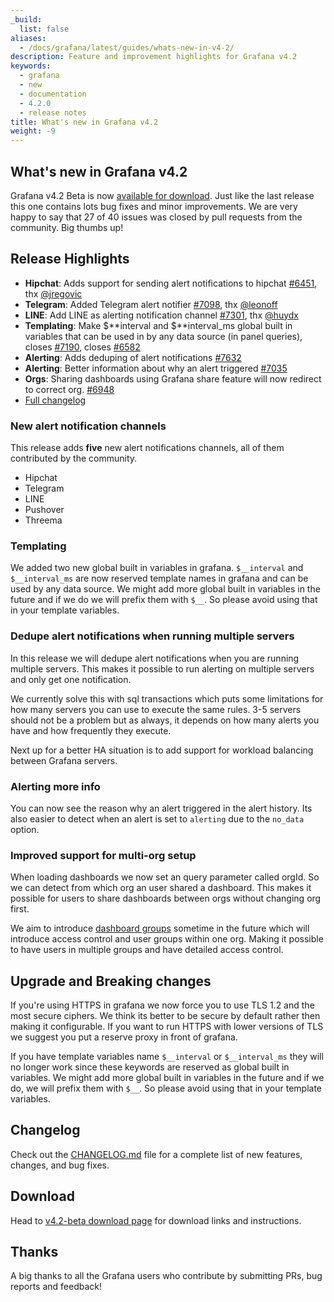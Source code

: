 ```yaml
---
_build:
  list: false
aliases:
  - /docs/grafana/latest/guides/whats-new-in-v4-2/
description: Feature and improvement highlights for Grafana v4.2
keywords:
  - grafana
  - new
  - documentation
  - 4.2.0
  - release notes
title: What's new in Grafana v4.2
weight: -9
---
```


## What's new in Grafana v4.2

Grafana v4.2 Beta is now [available for download](https://grafana.com/grafana/download/4.2.0).
Just like the last release this one contains lots bug fixes and minor improvements.
We are very happy to say that 27 of 40 issues was closed by pull requests from the community.
Big thumbs up!

## Release Highlights

- **Hipchat**: Adds support for sending alert notifications to hipchat [#6451](https://github.com/grafana/grafana/issues/6451), thx [@jregovic](https://github.com/jregovic)
- **Telegram**: Added Telegram alert notifier [#7098](https://github.com/grafana/grafana/pull/7098), thx [@leonoff](https://github.com/leonoff)
- **LINE**: Add LINE as alerting notification channel [#7301](https://github.com/grafana/grafana/pull/7301), thx [@huydx](https://github.com/huydx)
- **Templating**: Make $**interval and $**interval_ms global built in variables that can be used in by any data source (in panel queries), closes [#7190](https://github.com/grafana/grafana/issues/7190), closes [#6582](https://github.com/grafana/grafana/issues/6582)
- **Alerting**: Adds deduping of alert notifications [#7632](https://github.com/grafana/grafana/pull/7632)
- **Alerting**: Better information about why an alert triggered [#7035](https://github.com/grafana/grafana/issues/7035)
- **Orgs**: Sharing dashboards using Grafana share feature will now redirect to correct org. [#6948](https://github.com/grafana/grafana/issues/6948)
- [Full changelog](https://github.com/grafana/grafana/blob/master/CHANGELOG.md)

### New alert notification channels

This release adds **five** new alert notifications channels, all of them contributed by the community.

- Hipchat
- Telegram
- LINE
- Pushover
- Threema

### Templating

We added two new global built in variables in grafana. `$__interval` and `$__interval_ms` are now reserved template names in grafana and can be used by any data source.
We might add more global built in variables in the future and if we do we will prefix them with `$__`. So please avoid using that in your template variables.

### Dedupe alert notifications when running multiple servers

In this release we will dedupe alert notifications when you are running multiple servers.
This makes it possible to run alerting on multiple servers and only get one notification.

We currently solve this with sql transactions which puts some limitations for how many servers you can use to execute the same rules.
3-5 servers should not be a problem but as always, it depends on how many alerts you have and how frequently they execute.

Next up for a better HA situation is to add support for workload balancing between Grafana servers.

### Alerting more info

You can now see the reason why an alert triggered in the alert history. Its also easier to detect when an alert is set to `alerting` due to the `no_data` option.

### Improved support for multi-org setup

When loading dashboards we now set an query parameter called orgId. So we can detect from which org an user shared a dashboard.
This makes it possible for users to share dashboards between orgs without changing org first.

We aim to introduce [dashboard groups](https://github.com/grafana/grafana/issues/1611) sometime in the future which will introduce access control and user groups within one org.
Making it possible to have users in multiple groups and have detailed access control.

## Upgrade and Breaking changes

If you're using HTTPS in grafana we now force you to use TLS 1.2 and the most secure ciphers.
We think its better to be secure by default rather then making it configurable.
If you want to run HTTPS with lower versions of TLS we suggest you put a reserve proxy in front of grafana.

If you have template variables name `$__interval` or `$__interval_ms` they will no longer work since these keywords
are reserved as global built in variables. We might add more global built in variables in the future and if we do, we will prefix them with `$__`. So please avoid using that in your template variables.

## Changelog

Check out the [CHANGELOG.md](https://github.com/grafana/grafana/blob/master/CHANGELOG.md) file for a complete list
of new features, changes, and bug fixes.

## Download

Head to [v4.2-beta download page](/download/4_2_0/) for download links and instructions.

## Thanks

A big thanks to all the Grafana users who contribute by submitting PRs, bug reports and feedback!
